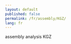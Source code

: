 ```yaml
---
layout: default
published: false
permalink: /fr/assembly/KGZ/
lang: fr
---
```


assembly analysis KGZ
